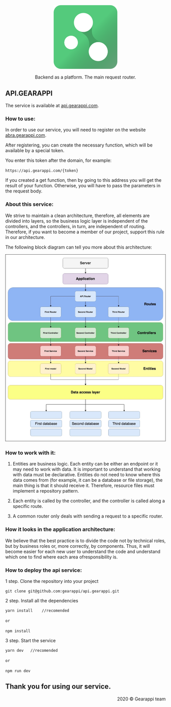 <p align="center">
  <a href="https://gearappi.com/" target="_blank"><img src="https://raw.githubusercontent.com/gearappi/resource/master/logo_site.png" width="200" alt="gearappi Logo" /></a>
</p>
<p align="center">
    Backend as a platform. The main request router.
</p>
   
## API.GEARAPPI

The service is available at <a href="https://api.gearappi.com/">api.gearappi.com</a>.

### How to use:

In order to use our service, you will need to register on the website 
<a href="https://abra.gearappi.com/">abra.gearappi.com</a>.

After registering, you can create the necessary function, which will be available by a special token.

You enter this token after the domain, for example:

``
https://api.gearappi.com/{token}
``

If you created a get function, then by going to this address you will get the result of your function. Otherwise, 
you will have to pass the parameters in the request body.

### About this service:

We strive to maintain a clean architecture, therefore, all elements are divided into layers, so the business logic 
layer is independent of the controllers, and the controllers, in turn, are independent of routing. 
Therefore, if you want to become a member of our project, support this rule in our architecture.

The following block diagram can tell you more about this architecture:

<p align="center">
    <img
        src="https://raw.githubusercontent.com/gearappi/resource/master/_Clean_Architecture.jpg"
        width="800" 
        alt="clean architecture diagram">
</p>

### How to work with it:

1. Entities are business logic. Each entity can be either an endpoint or it may need to work with data. 
It is important to understand that working with data must be declarative. 
Entities do not need to know where this data comes from (for example, it can be a database or file storage), 
the main thing is that it should receive it. 
Therefore, resource files must implement a repository pattern.

2. Each entity is called by the controller, and the controller is called along a specific route.

3. A common router only deals with sending a request to a specific router.

### How it looks in the application architecture:

We believe that the best practice is to divide the code not by technical roles, 
but by business roles or, more correctly, by components. 
Thus, it will become easier for each new user to understand the code and understand which 
one to find where each area of ​​responsibility is.

### How to deploy the api service:

1 step. Clone the repository into your project
```
git clone git@github.com:gearappi/api.gearappi.git
```
2 step. Install all the dependencies
```
yarn install    //recomended

or

npm install
```
3 step. Start the service
```
yarn dev   //recomended

or 

npm run dev
```


## Thank you for using our service.
 <p align="right">2020 © Gearappi team</p>
